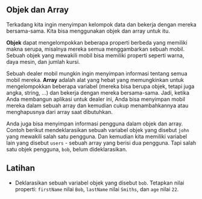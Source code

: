 ## Objek dan Array

Terkadang kita ingin menyimpan kelompok data dan bekerja dengan mereka bersama-sama. Kita bisa menggunakan objek dan array untuk itu.

**Objek** dapat mengelompokkan beberapa properti berbeda yang memiliki makna serupa, misalnya mereka semua menggambarkan sebuah mobil. Sebuah objek yang mewakili mobil bisa memiliki properti seperti warna, daya mesin, dan jumlah kursi.

Sebuah dealer mobil mungkin ingin menyimpan informasi tentang semua mobil mereka. **Array** adalah alat yang hebat yang memungkinkan untuk mengelompokkan beberapa variabel (mereka bisa berupa objek, tetapi juga angka, string, ...) dan bekerja dengan mereka bersama-sama. Jadi, ketika Anda membangun aplikasi untuk dealer ini, Anda bisa menyimpan mobil mereka dalam sebuah array dan kemudian cukup menambahkannya atau menghapusnya dari array saat dibutuhkan.

Anda juga bisa menyimpan informasi pengguna dalam objek dan array. Contoh berikut mendeklarasikan sebuah variabel objek yang disebut `john` yang mewakili salah satu pengguna. Dan kemudian kita memiliki variabel lain yang disebut `users` - sebuah array yang berisi dua pengguna. Tapi salah satu objek pengguna, `bob`, belum dideklarasikan.

## Latihan

- Deklarasikan sebuah variabel objek yang disebut `bob`. Tetapkan nilai properti: `firstName` nilai `Bob`, `lastName` nilai `Smiths`, dan `age` nilai `22`.
